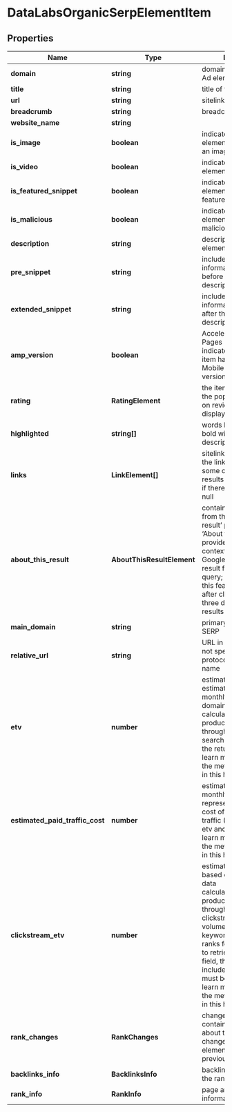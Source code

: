 # DataLabsOrganicSerpElementItem

## Properties

| Name | Type | Description | Notes |
|------------ | ------------- | ------------- | -------------|
**domain** | **string** | domain in SERP of the Ad element |[optional]|
**title** | **string** | title of the result in SERP |[optional]|
**url** | **string** | sitelink URL |[optional]|
**breadcrumb** | **string** | breadcrumb in SERP |[optional]|
**website_name** | **string** |  |[optional]|
**is_image** | **boolean** | indicates whether the element contains an image |[optional]|
**is_video** | **boolean** | indicates whether the element contains a video |[optional]|
**is_featured_snippet** | **boolean** | indicates whether the element is a featured_snippet |[optional]|
**is_malicious** | **boolean** | indicates whether the element is marked as malicious |[optional]|
**description** | **string** | description of the results element in SERP |[optional]|
**pre_snippet** | **string** | includes additional information appended before the result description in SERP |[optional]|
**extended_snippet** | **string** | includes additional information appended after the result description in SERP |[optional]|
**amp_version** | **boolean** | Accelerated Mobile Pages<br>indicates whether an item has the Accelerated Mobile Page (AMP) version |[optional]|
**rating** | **RatingElement** | the item’s rating <br>the popularity rate based on reviews and displayed in SERP |[optional]|
**highlighted** | **string[]** | words highlighted in bold within the results description |[optional]|
**links** | **LinkElement[]** | sitelinks<br>the links shown below some of Google’s search results<br>if there are none, equals null |[optional]|
**about_this_result** | **AboutThisResultElement** | contains information from the ‘About this result’ panel<br>‘About this result’ panel provides additional context about why Google returned this result for the given query;<br>this feature appears after clicking on the three dots next to most results |[optional]|
**main_domain** | **string** | primary domain name in SERP |[optional]|
**relative_url** | **string** | URL in SERP that does not specify the HTTPs protocol and domain name |[optional]|
**etv** | **number** | estimated traffic volume<br>estimated organic monthly traffic to the domain<br>calculated as the product of CTR (click-through-rate) and search volume values of the returned keyword<br>learn more about how the metric is calculated in this help center article |[optional]|
**estimated_paid_traffic_cost** | **number** | estimated cost of paid monthly search traffic<br>represents the estimated cost of paid monthly traffic (USD) based on etv and cpc values<br>learn more about how the metric is calculated in this help center article |[optional]|
**clickstream_etv** | **number** | estimated traffic volume based on clickstream data<br>calculated as the product of click-through-rate and clickstream search volume values of all keywords the domain ranks for<br>to retrieve results for this field, the parameter include_clickstream_data must be set to true<br>learn more about how the metric is calculated in this help center article |[optional]|
**rank_changes** | **RankChanges** | changes in rankings<br>contains information about the ranking changes of the SERP element since the previous_updated_time |[optional]|
**backlinks_info** | **BacklinksInfo** | backlinks information for the ranked website |[optional]|
**rank_info** | **RankInfo** | page and domain rank information |[optional]|